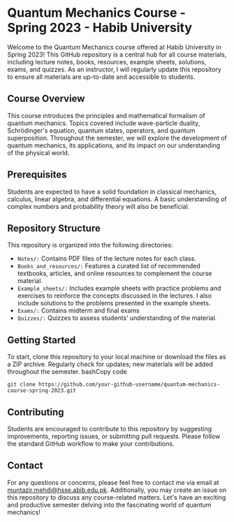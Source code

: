 
# Quantum Mechanics Course - Spring 2023 - Habib University

Welcome to the Quantum Mechanics course offered at Habib University in Spring 2023! This GitHub repository is a central hub for all course materials, including lecture notes, books, resources, example sheets, solutions, exams, and quizzes. As an instructor, I will regularly update this repository to ensure all materials are up-to-date and accessible to students.

## Course Overview
This course introduces the principles and mathematical formalism of quantum mechanics. Topics covered include wave-particle duality, Schrödinger's equation, quantum states, operators, and quantum superposition. Throughout the semester, we will explore the development of quantum mechanics, its applications, and its impact on our understanding of the physical world.

## Prerequisites
Students are expected to have a solid foundation in classical mechanics, calculus, linear algebra, and differential equations. A basic understanding of complex numbers and probability theory will also be beneficial.

## Repository Structure
This repository is organized into the following directories:
- `Notes/:` Contains PDF files of the lecture notes for each class.
- `Books_and_resources/:` Features a curated list of recommended textbooks, articles, and online resources to complement the course material.
- `Example_sheets/:` Includes example sheets with practice problems and exercises to reinforce the concepts discussed in the lectures. I also include solutions to the problems presented in the example sheets.
- `Exams/:` Contains midterm and final exams
- `Quizzes/:` Quizzes to assess students' understanding of the material.

## Getting Started
To start, clone this repository to your local machine or download the files as a ZIP archive. Regularly check for updates; new materials will be added throughout the semester.
bashCopy code

`git clone https://github.com/your-github-username/quantum-mechanics-course-spring-2023.git`

## Contributing

Students are encouraged to contribute to this repository by suggesting improvements, reporting issues, or submitting pull requests. Please follow the standard GitHub workflow to make your contributions.

## Contact
For any questions or concerns, please feel free to contact me via email at muntazir.mehdi@hsse.abib.edu.pk. Additionally, you may create an issue on this repository to discuss any course-related matters.
Let's have an exciting and productive semester delving into the fascinating world of quantum mechanics!
